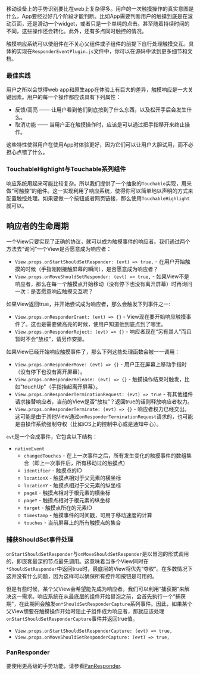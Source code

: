 移动设备上的手势识别要比在web上复杂得多。用户的一次触摸操作的真实意图是什么，App要经过好几个阶段才能判断。比如App需要判断用户的触摸到底是在滚动页面，还是滑动一个widget，或者只是一个单纯的点击。甚至随着持续时间的不同，这些操作还会转化。此外，还有多点同时触控的情况。

触摸响应系统可以使组件在不关心父组件或子组件的前提下自行处理触摸交互。具体的实现在`ResponderEventPlugin.js`文件中，你可以在源码中读到更多细节和文档。

### 最佳实践

用户之所以会觉得web app和原生app在体验上有巨大的差异，触摸响应是一大关键因素。用户的每一个操作都应该具有下列属性：

- 反馈/高亮 —— 让用户看到他们到底按到了什么东西，以及松开手后会发生什么。
- 取消功能 —— 当用户正在触摸操作时，应该是可以通过把手指移开来终止操作。

这些特性使得用户在使用App时体验更好，因为它们可以让用户大胆试用，而不必担心点错了什么。

### TouchableHighlight与Touchable系列组件

响应系统用起来可能比较复杂。所以我们提供了一个抽象的`Touchable`实现，用来做“可触控”的组件。这一实现利用了响应系统，使得你可以简单地以声明的方式来配置触控处理。如果要做一个按钮或者网页链接，那么使用`TouchableHighlight`就可以。


## 响应者的生命周期

一个View只要实现了正确的协议，就可以成为触摸事件的响应者。我们通过两个方法去“询问”一个View是否愿意成为响应者：

 - `View.props.onStartShouldSetResponder: (evt) => true,` - 在用户开始触摸的时候（手指刚刚接触屏幕的瞬间），是否愿意成为响应者？
 - `View.props.onMoveShouldSetResponder: (evt) => true,` - 如果View不是响应者，那么在每一个触摸点开始移动（没有停下也没有离开屏幕）时再询问一次：是否愿意响应触摸交互呢？

如果View返回true，并开始尝试成为响应者，那么会触发下列事件之一:

 - `View.props.onResponderGrant: (evt) => {}` - View现在要开始响应触摸事件了。这也是需要做高亮的时候，使用户知道他到底点到了哪里。
 - `View.props.onResponderReject: (evt) => {}` - 响应者现在“另有其人”而且暂时不会“放权”，请另作安排。

如果View已经开始响应触摸事件了，那么下列这些处理函数会被一一调用：

 - `View.props.onResponderMove: (evt) => {}` - 用户正在屏幕上移动手指时（没有停下也没有离开屏幕）。
 - `View.props.onResponderRelease: (evt) => {}` - 触摸操作结束时触发，比如"touchUp"（手指抬起离开屏幕）。
 - `View.props.onResponderTerminationRequest: (evt) => true` - 有其他组件请求接替响应者，当前的View是否“放权”？返回true的话则释放响应者权力。
 - `View.props.onResponderTerminate: (evt) => {}` - 响应者权力已经交出。这可能是由于其他View通过`onResponderTerminationRequest`请求的，也可能是由操作系统强制夺权（比如iOS上的控制中心或是通知中心）。

`evt`是一个合成事件，它包含以下结构：

 - `nativeEvent`
     + `changedTouches` - 在上一次事件之后，所有发生变化的触摸事件的数组集合（即上一次事件后，所有移动过的触摸点）
     + `identifier` - 触摸点的ID
     + `locationX` - 触摸点相对于父元素的横坐标
     + `locationY` - 触摸点相对于父元素的纵坐标
     + `pageX` - 触摸点相对于根元素的横坐标
     + `pageY` - 触摸点相对于根元素的纵坐标
     + `target` - 触摸点所在的元素ID
     + `timestamp` - 触摸事件的时间戳，可用于移动速度的计算
     + `touches` - 当前屏幕上的所有触摸点的集合

### 捕获ShouldSet事件处理

`onStartShouldSetResponder`与`onMoveShouldSetResponder`是以冒泡的形式调用的，即嵌套最深的节点最先调用。这意味着当多个View同时在`*ShouldSetResponder`中返回true时，最底层的View将优先“夺权”。在多数情况下这并没有什么问题，因为这样可以确保所有控件和按钮是可用的。

但是有些时候，某个父View会希望能先成为响应者。我们可以利用“捕获期”来解决这一需求。响应系统在从最底层的组件开始冒泡之前，会首先执行一个“捕获期”，在此期间会触发`on*ShouldSetResponderCapture`系列事件。因此，如果某个父View想要在触摸操作开始时阻止子组件成为响应者，那就应该处理`onStartShouldSetResponderCapture`事件并返回true值。

 - `View.props.onStartShouldSetResponderCapture: (evt) => true,`
 - `View.props.onMoveShouldSetResponderCapture: (evt) => true,`

### PanResponder

要使用更高级的手势功能，请参看[PanResponder](panresponder.html).
